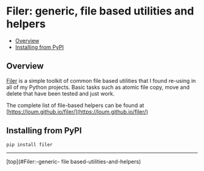 # Filer: generic, file based utilities and helpers
- [Overview](#Overview)
- [Installing from PyPI](#Installing-from-PyPI)

## Overview
[Filer](https://github.com/loum/filer) is a simple toolkit of common file based utilities that I
found re-using in all of my Python projects.  Basic tasks such as atomic file copy, move and delete that have been
tested and just work.

The complete list of file-based helpers can be found at [https://loum.github.io/filer/](https://loum.github.io/filer/)

## Installing from PyPI
```
pip install filer
```

---
[top](#Filer:-generic- file based-utilities-and-helpers)
